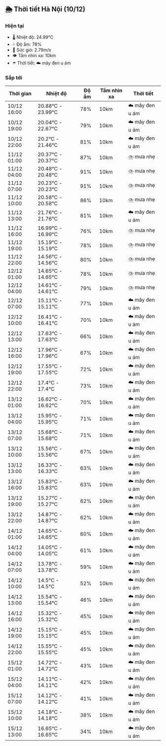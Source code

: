 ## 🌦️ Thời tiết Hà Nội (10/12)

### Hiện tại

- 🌡️ Nhiệt độ: 24.99℃
- 💦 Độ ẩm: 78%
- 💨 Sức gió: 2.79m/s
- 👁️ Tầm nhìn xa: 10km
- ☂️ Thời tiết: ☁️ mây đen u ám

### Sắp tới

| Thời gian | Nhiệt độ | Độ ẩm | Tầm nhìn xa | Thời tiết |
| --- | --- | --- | --- | --- |
| 10/12 16:00 | 20.88℃ - 23.99℃ | 78% | 10km | ☁️ mây đen u ám |
| 10/12 19:00 | 20.04℃ - 22.67℃ | 79% | 10km | ☁️ mây đen u ám |
| 10/12 22:00 | 20.2℃ - 21.46℃ | 81% | 10km | ☁️ mây đen u ám |
| 11/12 01:00 | 20.37℃ - 20.37℃ | 87% | 10km | ⛈️ mưa nhẹ |
| 11/12 04:00 | 20.48℃ - 20.48℃ | 91% | 10km | ⛈️ mưa nhẹ |
| 11/12 07:00 | 20.23℃ - 20.23℃ | 91% | 10km | ⛈️ mưa nhẹ |
| 11/12 10:00 | 20.58℃ - 20.58℃ | 86% | 10km | ⛈️ mưa nhẹ |
| 11/12 13:00 | 21.76℃ - 21.76℃ | 81% | 10km | ☁️ mây đen u ám |
| 11/12 16:00 | 16.99℃ - 16.99℃ | 76% | 10km | ⛈️ mưa nhẹ |
| 11/12 19:00 | 15.19℃ - 15.19℃ | 78% | 10km | ⛈️ mưa nhẹ |
| 11/12 22:00 | 14.56℃ - 14.56℃ | 80% | 10km | ⛈️ mưa nhẹ |
| 12/12 01:00 | 14.65℃ - 14.65℃ | 78% | 10km | ⛈️ mưa nhẹ |
| 12/12 04:00 | 14.61℃ - 14.61℃ | 79% | 10km | ⛈️ mưa nhẹ |
| 12/12 07:00 | 15.11℃ - 15.11℃ | 77% | 10km | ☁️ mây đen u ám |
| 12/12 10:00 | 16.41℃ - 16.41℃ | 70% | 10km | ☁️ mây đen u ám |
| 12/12 13:00 | 17.63℃ - 17.63℃ | 66% | 10km | ☁️ mây đen u ám |
| 12/12 16:00 | 17.96℃ - 17.96℃ | 67% | 10km | ☁️ mây đen u ám |
| 12/12 19:00 | 17.55℃ - 17.55℃ | 72% | 10km | ☁️ mây đen u ám |
| 12/12 22:00 | 17.4℃ - 17.4℃ | 73% | 10km | ☁️ mây đen u ám |
| 13/12 01:00 | 16.62℃ - 16.62℃ | 70% | 10km | ☁️ mây đen u ám |
| 13/12 04:00 | 15.95℃ - 15.95℃ | 71% | 10km | ☁️ mây đen u ám |
| 13/12 07:00 | 15.68℃ - 15.68℃ | 71% | 10km | ☁️ mây đen u ám |
| 13/12 10:00 | 15.56℃ - 15.56℃ | 67% | 10km | ☁️ mây đen u ám |
| 13/12 13:00 | 16.33℃ - 16.33℃ | 63% | 10km | ☁️ mây đen u ám |
| 13/12 16:00 | 15.83℃ - 15.83℃ | 63% | 10km | ☁️ mây đen u ám |
| 13/12 19:00 | 15.27℃ - 15.27℃ | 62% | 10km | ☁️ mây đen u ám |
| 13/12 22:00 | 14.87℃ - 14.87℃ | 62% | 10km | ☁️ mây đen u ám |
| 14/12 01:00 | 14.65℃ - 14.65℃ | 60% | 10km | ☁️ mây đen u ám |
| 14/12 04:00 | 14.05℃ - 14.05℃ | 61% | 10km | ☁️ mây đen u ám |
| 14/12 07:00 | 13.78℃ - 13.78℃ | 59% | 10km | ☁️ mây đen u ám |
| 14/12 10:00 | 14.5℃ - 14.5℃ | 52% | 10km | ☁️ mây đen u ám |
| 14/12 13:00 | 15.54℃ - 15.54℃ | 46% | 10km | ☁️ mây đen u ám |
| 14/12 16:00 | 15.32℃ - 15.32℃ | 45% | 10km | ☁️ mây đen u ám |
| 14/12 19:00 | 15.15℃ - 15.15℃ | 45% | 10km | ☁️ mây đen u ám |
| 14/12 22:00 | 15.55℃ - 15.55℃ | 45% | 10km | ☁️ mây đen u ám |
| 15/12 01:00 | 14.72℃ - 14.72℃ | 43% | 10km | ☁️ mây đen u ám |
| 15/12 04:00 | 14.11℃ - 14.11℃ | 42% | 10km | ☁️ mây đen u ám |
| 15/12 07:00 | 14.12℃ - 14.12℃ | 41% | 10km | ☁️ mây đen u ám |
| 15/12 10:00 | 14.18℃ - 14.18℃ | 38% | 10km | ☁️ mây đen u ám |
| 15/12 13:00 | 16.65℃ - 16.65℃ | 34% | 10km | ☁️ mây đen u ám |
